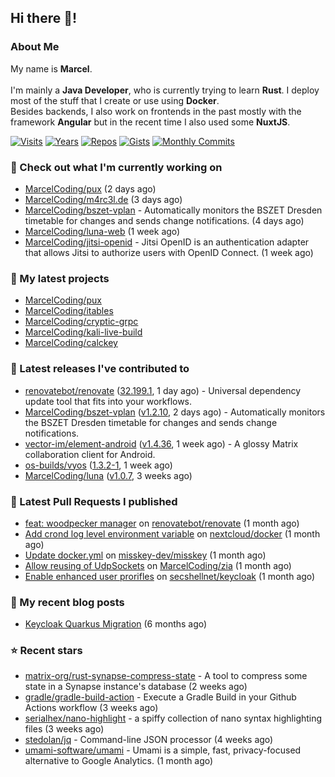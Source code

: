 ## Hi there 👋!




### About Me

My name is **Marcel**.
<br><br>
I'm mainly a **Java Developer**, who is currently trying to learn **Rust**. I deploy most of the stuff that I create or use using **Docker**.
<br>
Besides backends, I also work on frontends in the past mostly with the framework **Angular** but in the recent time I also used some **NuxtJS**. 

[![Visits](https://badges.pufler.dev/visits/MarcelCoding/MarcelCoding?style=flat-square&color=black&logo=github)](https://github.com/MarcelCoding)
[![Years](https://badges.pufler.dev/years/MarcelCoding?style=flat-square&color=black&logo=github)](https://github.com/MarcelCoding)
[![Repos](https://badges.pufler.dev/repos/MarcelCoding?style=flat-square&color=black&logo=github)](https://github.com/MarcelCoding?tab=repositories)
[![Gists](https://badges.pufler.dev/gists/MarcelCoding?style=flat-square&color=black&logo=github)](https://gist.github.com/MarcelCoding)
[![Monthly Commits](https://badges.pufler.dev/commits/monthly/MarcelCoding?style=flat-square&color=black&logo=github)](https://github.com/MarcelCoding)

### 👷 Check out what I'm currently working on

- [MarcelCoding/pux](https://github.com/MarcelCoding/pux) (2 days ago)
- [MarcelCoding/m4rc3l.de](https://github.com/MarcelCoding/m4rc3l.de) (3 days ago)
- [MarcelCoding/bszet-vplan](https://github.com/MarcelCoding/bszet-vplan) - Automatically monitors the BSZET Dresden timetable for changes and sends change notifications.  (4 days ago)
- [MarcelCoding/luna-web](https://github.com/MarcelCoding/luna-web) (1 week ago)
- [MarcelCoding/jitsi-openid](https://github.com/MarcelCoding/jitsi-openid) - Jitsi OpenID is an authentication adapter that allows Jitsi to authorize users with OpenID Connect. (1 week ago)

### 🌱 My latest projects

- [MarcelCoding/pux](https://github.com/MarcelCoding/pux)
- [MarcelCoding/itables](https://github.com/MarcelCoding/itables)
- [MarcelCoding/cryptic-grpc](https://github.com/MarcelCoding/cryptic-grpc)
- [MarcelCoding/kali-live-build](https://github.com/MarcelCoding/kali-live-build)
- [MarcelCoding/calckey](https://github.com/MarcelCoding/calckey)

### 🔭 Latest releases I've contributed to

- [renovatebot/renovate](https://github.com/renovatebot/renovate) ([32.199.1](https://github.com/renovatebot/renovate/releases/tag/32.199.1), 1 day ago) - Universal dependency update tool that fits into your workflows.
- [MarcelCoding/bszet-vplan](https://github.com/MarcelCoding/bszet-vplan) ([v1.2.10](https://github.com/MarcelCoding/bszet-vplan/releases/tag/v1.2.10), 2 days ago) - Automatically monitors the BSZET Dresden timetable for changes and sends change notifications. 
- [vector-im/element-android](https://github.com/vector-im/element-android) ([v1.4.36](https://github.com/vector-im/element-android/releases/tag/v1.4.36), 1 week ago) - A glossy Matrix collaboration client for Android.
- [os-builds/vyos](https://github.com/os-builds/vyos) ([1.3.2-1](https://github.com/os-builds/vyos/releases/tag/1.3.2-1), 1 week ago)
- [MarcelCoding/luna](https://github.com/MarcelCoding/luna) ([v1.0.7](https://github.com/MarcelCoding/luna/releases/tag/v1.0.7), 3 weeks ago)

### 🔨 Latest Pull Requests I published

- [feat: woodpecker manager](https://github.com/renovatebot/renovate/pull/17297) on [renovatebot/renovate](https://github.com/renovatebot/renovate) (1 month ago)
- [Add crond log level environment variable](https://github.com/nextcloud/docker/pull/1805) on [nextcloud/docker](https://github.com/nextcloud/docker) (1 month ago)
- [Update docker.yml](https://github.com/misskey-dev/misskey/pull/9046) on [misskey-dev/misskey](https://github.com/misskey-dev/misskey) (1 month ago)
- [Allow reusing of UdpSockets](https://github.com/MarcelCoding/zia/pull/19) on [MarcelCoding/zia](https://github.com/MarcelCoding/zia) (1 month ago)
- [Enable enhanced user prorifles](https://github.com/secshellnet/keycloak/pull/13) on [secshellnet/keycloak](https://github.com/secshellnet/keycloak) (1 month ago)

### 📜 My recent blog posts

- [Keycloak Quarkus Migration](https://m4rc3l.de/blog/keycloak-quarkus-migration) (6 months ago)

### ⭐ Recent stars

- [matrix-org/rust-synapse-compress-state](https://github.com/matrix-org/rust-synapse-compress-state) - A tool to compress some state in a Synapse instance&#39;s database (2 weeks ago)
- [gradle/gradle-build-action](https://github.com/gradle/gradle-build-action) - Execute a Gradle Build in your Github Actions workflow (3 weeks ago)
- [serialhex/nano-highlight](https://github.com/serialhex/nano-highlight) - a spiffy collection of nano syntax highlighting files (3 weeks ago)
- [stedolan/jq](https://github.com/stedolan/jq) - Command-line JSON processor (4 weeks ago)
- [umami-software/umami](https://github.com/umami-software/umami) - Umami is a simple, fast, privacy-focused alternative to Google Analytics. (1 month ago)
